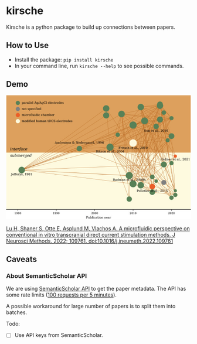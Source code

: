 # kirsche


Kirsche is a python package to build up connections between papers.

## How to Use

- Install the package: `pip install kirsche`
- In your command line, run `kirsche --help` to see possible commands.

## Demo

![](docs/assets/demo/1-s2.0-S0165027022002874-gr2.jpg)

[Lu H, Shaner S, Otte E, Asplund M, Vlachos A. A microfluidic perspective on conventional in vitro transcranial direct current stimulation methods. J Neurosci Methods. 2022; 109761. doi:10.1016/j.jneumeth.2022.109761](https://www.sciencedirect.com/science/article/pii/S0165027022002874)

## Caveats

### About SemanticScholar API

We are using [SemanticScholar API](https://www.semanticscholar.org/product/api) to get the paper metadata. The API has some rate limits ([100 requests per 5 minutes](https://www.semanticscholar.org/product/api)).

A possible workaround for large number of papers is to split them into batches.

Todo:
- [ ] Use API keys from SemanticScholar.
